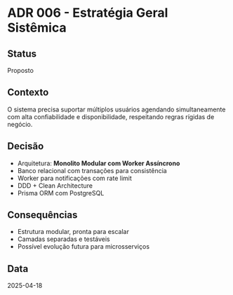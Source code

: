 # ADR 006 - Estratégia Geral Sistêmica

## Status
Proposto

## Contexto

O sistema precisa suportar múltiplos usuários agendando simultaneamente com alta confiabilidade e disponibilidade, respeitando regras rígidas de negócio.

## Decisão

- Arquitetura: **Monolito Modular com Worker Assíncrono**
- Banco relacional com transações para consistência
- Worker para notificações com rate limit
- DDD + Clean Architecture
- Prisma ORM com PostgreSQL

## Consequências

- Estrutura modular, pronta para escalar
- Camadas separadas e testáveis
- Possível evolução futura para microsserviços

## Data

2025-04-18
